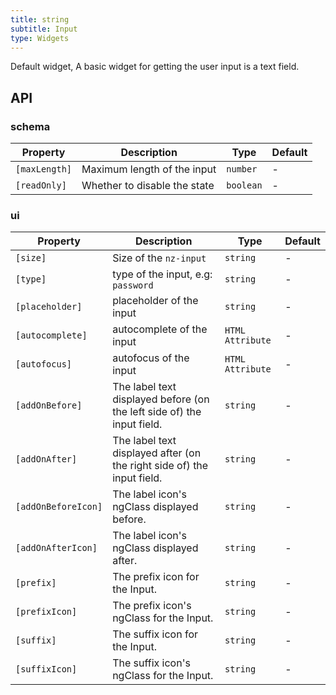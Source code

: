 ```yaml
---
title: string
subtitle: Input
type: Widgets
---
```


Default widget, A basic widget for getting the user input is a text field.

## API

### schema

| Property      | Description                  | Type      | Default |
| ------------- | ---------------------------- | --------- | ------- |
| `[maxLength]` | Maximum length of the input  | `number`  | -       |
| `[readOnly]`  | Whether to disable the state | `boolean` | -       |

### ui

| Property            | Description                                                            | Type             | Default |
| ------------------- | ---------------------------------------------------------------------- | ---------------- | ------- |
| `[size]`            | Size of the `nz-input`                                                 | `string`         | -       |
| `[type]`            | type of the input, e.g: `password`                                     | `string`         | -       |
| `[placeholder]`     | placeholder of the input                                               | `string`         | -       |
| `[autocomplete]`    | autocomplete of the input                                              | `HTML Attribute` | -       |
| `[autofocus]`       | autofocus of the input                                                 | `HTML Attribute` | -       |
| `[addOnBefore]`     | The label text displayed before (on the left side of) the input field. | `string`         | -       |
| `[addOnAfter]`      | The label text displayed after (on the right side of) the input field. | `string`         | -       |
| `[addOnBeforeIcon]` | The label icon's ngClass displayed before.                             | `string`         | -       |
| `[addOnAfterIcon]`  | The label icon's ngClass displayed after.                              | `string`         | -       |
| `[prefix]`          | The prefix icon for the Input.                                         | `string`         | -       |
| `[prefixIcon]`      | The prefix icon's ngClass for the Input.                               | `string`         | -       |
| `[suffix]`          | The suffix icon for the Input.                                         | `string`         | -       |
| `[suffixIcon]`      | The suffix icon's ngClass for the Input.                               | `string`         | -       |

